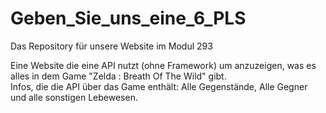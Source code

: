 # Geben_Sie_uns_eine_6_PLS
Das Repository für unsere Website im Modul 293

<p>
  Eine Website die eine API nutzt (ohne Framework) um anzuzeigen, was es alles in dem Game "Zelda : Breath Of The Wild" gibt.<br>
  Infos, die die API über das Game enthält: Alle Gegenstände, Alle Gegner und alle sonstigen Lebewesen.
</p>
